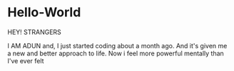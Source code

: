 # Hello-World

HEY! STRANGERS

I AM ADUN and, I just started coding about a month ago.
And it's given me a new and better approach to life.
Now i feel more powerful mentally than I've ever felt
